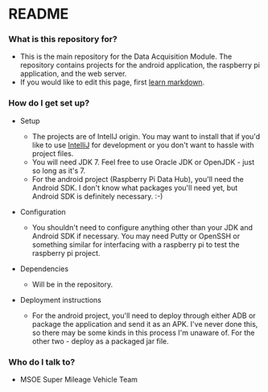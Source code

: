 # README #



### What is this repository for? ###

* This is the main repository for the Data Acquisition Module. The repository contains projects for the android application, the raspberry pi application, and the web server.
* If you would like to edit this page, first [learn markdown](https://bitbucket.org/tutorials/markdowndemo).

### How do I get set up? ###

* Setup
	* The projects are of IntellJ origin. You may want to install that if you'd like to use [IntelliJ](http://www.jetbrains.com/idea/) for development or you don't want to hassle with project files.
	* You will need JDK 7. Feel free to use Oracle JDK or OpenJDK - just so long as it's 7.
	* For the android project (Raspberry Pi Data Hub), you'll need the Android SDK. I don't know what packages you'll need yet, but Android SDK is definitely necessary. :-)

* Configuration
	* You shouldn't need to configure anything other than your JDK and Android SDK if necessary. You may need Putty or OpenSSH or something similar for interfacing with a raspberry pi to test the raspberry pi project.
* Dependencies
	* Will be in the repository.
* Deployment instructions
	* For the android project, you'll need to deploy through either ADB or package the application and send it as an APK. I've never done this, so there may be some kinds in this process I'm unaware of. For the other two - deploy as a packaged jar file.

### Who do I talk to? ###

* MSOE Super Mileage Vehicle Team